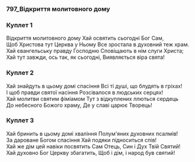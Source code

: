 ### 797_Відкриття молитовного дому
### Куплет 1
Відкриття молитовного дому Хай освятить сьогодні Бог Сам, <br/>Щоб Христова тут Церква у Ньому Все зростала в духовний теж храм. <br/>Хай євангельську правду Господню Сповіщають в нім слуги Христа; <br/>Хай тут завжди, ось так, як сьогодні, Виявляється віра свята!
### Куплет 2
Хай знайдуть в цьому домі спасіння Всі ті душі, що блудять в гріхах! <br/>І щоб правди святої насіння Розсівалося в людських серцях! <br/>Хай молитви святим фіміамом Тут з відкуплених ллються сердець <br/>До небесного Божого храму, Де у славі царює Творець!
### Куплет 3
Хай бринить в цьому домі хваління Полум'яних духовних псалмів! <br/>За дароване Богом спасіння Хай подяки підноситься спів! <br/>Хай же дім цей навіки посвятить Сам Отець, Син і Дух Твій Святий! <br/>Хай духовно Бог Церкву збагатить, Щоб і дім, і народ був святий!
